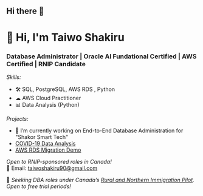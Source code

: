 ## Hi there 👋 

# 👋 Hi, I'm Taiwo Shakiru
###  Database Administrator | Oracle AI Fundational Certified | AWS Certified | RNIP Candidate  

*Skills:*  
- 🛠 SQL, PostgreSQL, AWS RDS , Python
- ☁ AWS Cloud Practitioner
- 📊 Data Analysis (Python)  

*Projects:*  
- 🔭 I’m currently working on End-to-End Database Administration for "Shakor Smart Tech"
- [COVID-19 Data Analysis](https://github.com/Shakorly/your-repo)  
- [AWS RDS Migration Demo](https://github.com/Shakorly/your-repo)  

*Open to RNIP-sponsored roles in Canada!*  
📧 Email: taiwoshakiru90@gmail.com


🔹 *Seeking DBA roles under Canada’s [Rural and Northern Immigration Pilot](https://www.canada.ca/en/immigration-refugees-citizenship/services/immigrate-canada/rural-northern-immigration-pilot.html). Open to free trial periods!*
<!--
**Shakorly/Shakorly** is a ✨ _special_ ✨ repository because its `README.md` (this file) appears on your GitHub profile.

Here are some ideas to get you started:

- 🔭 I’m currently working on ...
- 🌱 I’m currently learning ...
- 👯 I’m looking to collaborate on ...
- 🤔 I’m looking for help with ...
- 💬 Ask me about ...
- 📫 How to reach me: ...
- 😄 Pronouns: ...
- ⚡ Fun fact: ...
-->
